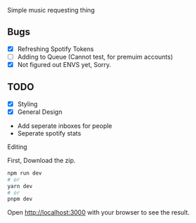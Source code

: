 Simple music requesting thing

## Bugs
- [x] Refreshing Spotify Tokens
- [ ] Adding to Queue (Cannot test, for premuim accounts)
- [x] Not figured out ENVS yet, Sorry.

## TODO
- [x] Styling
- [x] General Design
- Add seperate inboxes for people 
- Seperate spotify stats  

Editing

First, Download the zip.

```bash
npm run dev
# or
yarn dev
# or
pnpm dev
```

Open [http://localhost:3000](http://localhost:3000) with your browser to see the result.
